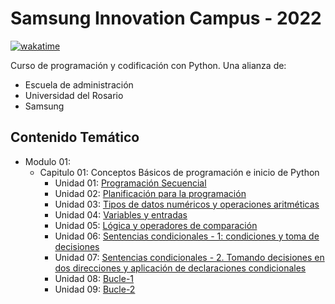 # Samsung Innovation Campus - 2022

[![wakatime](https://wakatime.com/badge/user/8ef73281-6d0a-4758-af11-fd880ca3009c/project/eae23555-57f7-45b5-95e9-0e15c0a6ce4a.svg?style=for-the-badge)](https://wakatime.com/badge/user/8ef73281-6d0a-4758-af11-fd880ca3009c/project/eae23555-57f7-45b5-95e9-0e15c0a6ce4a)

Curso de programación y codificación con Python. Una alianza de:

- Escuela de administración
- Universidad del Rosario
- Samsung

## Contenido Temático

- Modulo 01:
  - Capitulo 01: Conceptos Básicos de programación e inicio de Python
    - Unidad 01: [Programación Secuencial](Unidad_01.ipynb)
    - Unidad 02: [Planificación para la programación](Unidad_02.ipynb)
    - Unidad 03: [Tipos de datos numéricos y operaciones aritméticas](Unidad_03.ipynb)
    - Unidad 04: [Variables y entradas](Unidad_04.ipynb)
    - Unidad 05: [Lógica y operadores de comparación](Unidad_05.ipynb)
    - Unidad 06: [Sentencias condicionales - 1: condiciones y toma de decisiones](Unidad_06.ipynb)
    - Unidad 07: [Sentencias  condicionales - 2. Tomando decisiones en dos direcciones y aplicación de declaraciones condicionales](Unidad_07.ipynb)
    - Unidad 08: [Bucle-1](Unidad_08.ipynb)
    - Unidad 09: [Bucle-2](Unidad_09.ipynb)
